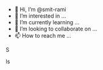 - 👋 Hi, I’m @smit-rami
- 👀 I’m interested in ...
- 🌱 I’m currently learning ...
- 💞️ I’m looking to collaborate on ...
- 📫 How to reach me ...

<!---
smit-rami/smit-rami is a ✨ special ✨ repository because its `README.md` (this file) appears on your GitHub profile.
You can click the Preview link to take a look at your changes.
--->S
ls


